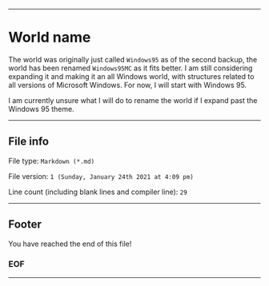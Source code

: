 
***

# World name

The world was originally just called `Windows95` as of the second backup, the world has been renamed `Windows95MC` as it fits better. I am still considering expanding it and making it an all Windows world, with structures related to all versions of Microsoft Windows. For now, I will start with Windows 95.

I am currently unsure what I will do to rename the world if I expand past the Windows 95 theme.

***

## File info

File type: `Markdown (*.md)`

File version: `1 (Sunday, January 24th 2021 at 4:09 pm)`

Line count (including blank lines and compiler line): `29`

***

## Footer

You have reached the end of this file!

### EOF

***
